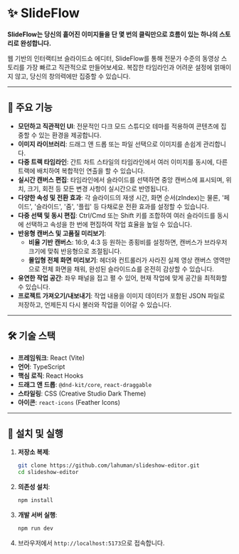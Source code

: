 # ✨ SlideFlow

**SlideFlow는 당신의 흩어진 이미지들을 단 몇 번의 클릭만으로 흐름이 있는 하나의 스토리로 완성합니다.**

웹 기반의 인터랙티브 슬라이드쇼 에디터, SlideFlow를 통해 전문가 수준의 동영상 스토리를 가장 빠르고 직관적으로 만들어보세요. 복잡한 타임라인과 어려운 설정에 얽매이지 않고, 당신의 창의력에만 집중할 수 있습니다.

---

## 🚀 주요 기능

- **모던하고 직관적인 UI**: 전문적인 다크 모드 스튜디오 테마를 적용하여 콘텐츠에 집중할 수 있는 환경을 제공합니다.
- **이미지 라이브러리**: 드래그 앤 드롭 또는 파일 선택으로 이미지를 손쉽게 관리합니다.
- **다중 트랙 타임라인**: 간트 차트 스타일의 타임라인에서 여러 이미지를 동시에, 다른 트랙에 배치하여 복합적인 연출을 할 수 있습니다.
- **실시간 캔버스 편집**: 타임라인에서 슬라이드를 선택하면 중앙 캔버스에 표시되며, 위치, 크기, 회전 등 모든 변경 사항이 실시간으로 반영됩니다.
- **다양한 속성 및 전환 효과**: 각 슬라이드의 재생 시간, 화면 순서(zIndex)는 물론, '페이드', '슬라이드', '줌', '플립' 등 다채로운 전환 효과를 설정할 수 있습니다.
- **다중 선택 및 동시 편집**: Ctrl/Cmd 또는 Shift 키를 조합하여 여러 슬라이드를 동시에 선택하고 속성을 한 번에 편집하여 작업 효율을 높일 수 있습니다.
- **반응형 캔버스 및 고품질 미리보기**:
  - **비율 기반 캔버스**: 16:9, 4:3 등 원하는 종횡비를 설정하면, 캔버스가 브라우저 크기에 맞춰 반응형으로 조절됩니다.
  - **몰입형 전체 화면 미리보기**: 헤더와 컨트롤러가 사라진 실제 영상 캔버스 영역만으로 전체 화면을 채워, 완성된 슬라이드쇼를 온전히 감상할 수 있습니다.
- **유연한 작업 공간**: 좌우 패널을 접고 펼 수 있어, 현재 작업에 맞게 공간을 최적화할 수 있습니다.
- **프로젝트 가져오기/내보내기**: 작업 내용을 이미지 데이터가 포함된 JSON 파일로 저장하고, 언제든지 다시 불러와 작업을 이어갈 수 있습니다.

---

## 🛠️ 기술 스택

- **프레임워크**: React (Vite)
- **언어**: TypeScript
- **핵심 로직**: React Hooks
- **드래그 앤 드롭**: `@dnd-kit/core`, `react-draggable`
- **스타일링**: CSS (Creative Studio Dark Theme)
- **아이콘**: `react-icons` (Feather Icons)

---

## 📖 설치 및 실행

1.  **저장소 복제**:
    ```bash
    git clone https://github.com/lahuman/slideshow-editor.git
    cd slideshow-editor
    ```

2.  **의존성 설치**:
    ```bash
    npm install
    ```

3.  **개발 서버 실행**:
    ```bash
    npm run dev
    ```

4.  브라우저에서 `http://localhost:5173`으로 접속합니다.